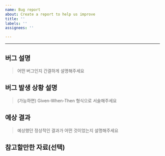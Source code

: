 ```yaml
---
name: Bug report
about: Create a report to help us improve
title: ''
labels: ''
assignees: ''

---
```


---

## 버그 설명
> 어떤 버그인지 간결하게 설명해주세요

## 버그 발생 상황 설명
> (가능하면) Given-When-Then 형식으로 서술해주세요

## 예상 결과
> 예상했던 정상적인 결과가 어떤 것이었는지 설명해주세요

## 참고할만한 자료(선택)
